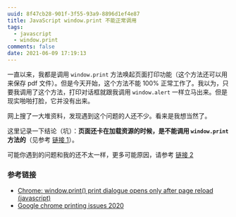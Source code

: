 ```yaml
---
uuid: 8f47cb28-901f-3f55-93a9-8896d1ef4e87
title: JavaScript window.print 不能正常调用
tags:
  - javascript
  - window.print
comments: false
date: 2021-06-09 17:19:13
---
```


一直以来，我都是调用 `window.print` 方法唤起页面打印功能（这个方法还可以用来保存 pdf 文件）。但是今天开始，这个方法不能 100% 正常工作了。我以为，只要我调用了这个方法，打印对话框就跟我调用 `window.alert` 一样立马出来。但是现实啪啪打脸，它并没有出来。

网上搜了一大堆资料，发现遇到这个问题的人还不少。看来是我想当然了。

这里记录一下结论（坑）：**页面还卡在加载资源的时候，是不能调用 `window.print` 方法的**（见参考 [链接 1](https://stackoverflow.com/questions/18622626/chrome-window-print-print-dialogue-opens-only-after-page-reload-javascript/46051099#46051099)）。

可能你遇到的问题和我的还不太一样，更多可能原因，请参考 [链接 2](https://www.xspdf.com/resolution/51316274.html)

### 参考链接

- [Chrome: window.print() print dialogue opens only after page reload (javascript)](https://stackoverflow.com/questions/18622626/chrome-window-print-print-dialogue-opens-only-after-page-reload-javascript/46051099#46051099)
- [Google chrome printing issues 2020](https://www.xspdf.com/resolution/51316274.html)
